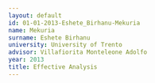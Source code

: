 ```yaml
---
layout: default 
id: 01-01-2013-Eshete_Birhanu-Mekuria
name: Mekuria
surname: Eshete Birhanu
university: University of Trento
advisor: Villafiorita Monteleone Adolfo
year: 2013
title: Effective Analysis
---
```

